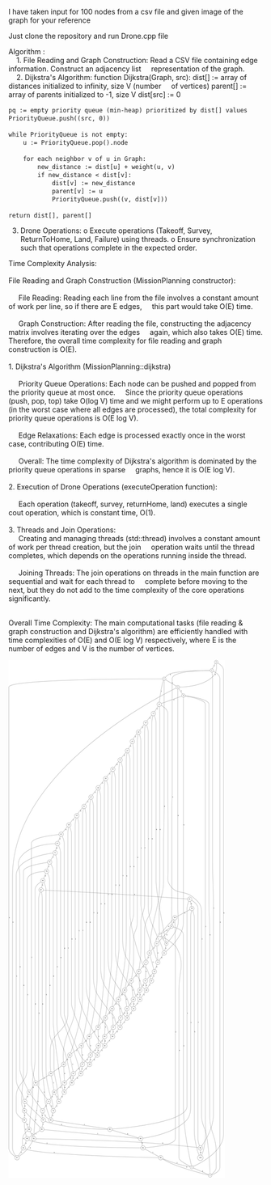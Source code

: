 <!DOCTYPE html>
<html lang="en">
<head>
    <meta charset="UTF-8">
    <meta name="viewport" content="width=device-width, initial-scale=1.0">
</head>
<body>
<p>I have taken input for 100 nodes from a csv file and given image of the  graph for your reference</p>

<p>Just clone the repository and run Drone.cpp file</p>

<p>Algorithm :<br>
    &nbsp;&nbsp;&nbsp;&nbsp;1.	File Reading and Graph Construction:
Read a CSV file containing edge information.
Construct an adjacency list &nbsp;&nbsp;&nbsp;&nbsp;representation of the graph.
<br>
&nbsp;&nbsp;&nbsp;&nbsp;2.	Dijkstra's Algorithm:
function Dijkstra(Graph, src):
    dist[] := array of distances initialized to infinity, size V (number &nbsp;&nbsp;&nbsp;&nbsp;of vertices)
    parent[] := array of parents initialized to -1, size V
    dist[src] := 0

    pq := empty priority queue (min-heap) prioritized by dist[] values
    PriorityQueue.push((src, 0))

    while PriorityQueue is not empty:
        u := PriorityQueue.pop().node

        for each neighbor v of u in Graph:
            new_distance := dist[u] + weight(u, v)
            if new_distance < dist[v]:
                dist[v] := new_distance
                parent[v] := u
                PriorityQueue.push((v, dist[v]))

    return dist[], parent[]
3.	Drone Operations:
o	Execute operations (Takeoff, Survey, ReturnToHome, Land, Failure) using threads.
o	Ensure synchronization such that operations complete in the expected order.
</p>


<p>Time Complexity Analysis:<br><br>
File Reading and Graph Construction (MissionPlanning constructor):<br><br>
&nbsp;&nbsp;&nbsp;&nbsp; File Reading: Reading each line from the file involves a constant amount of work per line, so if there are E edges, &nbsp;&nbsp;&nbsp;&nbsp;this part would take O(E) time.<br><br>
&nbsp;&nbsp;&nbsp;&nbsp; Graph Construction: After reading the file, constructing the adjacency matrix involves iterating over the edges &nbsp;&nbsp;&nbsp;&nbsp;again, which also takes O(E) time.
Therefore, the overall time complexity for file reading and graph construction is O(E).<br><br>
1.	Dijkstra's Algorithm (MissionPlanning::dijkstra)<br><br>
&nbsp;&nbsp;&nbsp;&nbsp; Priority Queue Operations: Each node can be pushed and popped from the priority queue at most once. &nbsp;&nbsp;&nbsp;&nbsp;Since the priority queue operations (push, pop, top) take O(log V) time and we might perform up to E operations (in the worst case where all edges are processed), the total complexity for priority queue operations is O(E log V).<br><br>
&nbsp;&nbsp;&nbsp;&nbsp; Edge Relaxations: Each edge is processed exactly once in the worst case, contributing O(E) time.<br><br>
&nbsp;&nbsp;&nbsp;&nbsp; Overall: The time complexity of Dijkstra's algorithm is dominated by the priority queue operations in sparse &nbsp;&nbsp;&nbsp;&nbsp;graphs, hence it is O(E log V).<br><br>
2.	Execution of Drone Operations (executeOperation function):<br><br>
&nbsp;&nbsp;&nbsp;&nbsp; Each operation (takeoff, survey, returnHome, land) executes a single cout operation, which is constant time, O(1).<br><br>
3.	Threads and Join Operations:<br>
&nbsp;&nbsp;&nbsp;&nbsp; Creating and managing threads (std::thread) involves a constant amount of work per thread creation, but the join &nbsp;&nbsp;&nbsp;&nbsp;operation waits until the thread completes, which depends on the operations running inside the thread.<br><br>
&nbsp;&nbsp;&nbsp;&nbsp; Joining Threads: The join operations on threads in the main function are sequential and wait for each thread to &nbsp;&nbsp;&nbsp;&nbsp;complete before moving to the next, but they do not add to the time complexity of the core operations significantly.<br><br>

Overall Time Complexity: The main computational tasks (file reading & graph construction and Dijkstra's algorithm) are efficiently handled with time complexities of O(E) and O(E log V) respectively, where E is the number of edges and V is the number of vertices.
</p>
<img src="graph.png" alt="">
</body>
</html>
